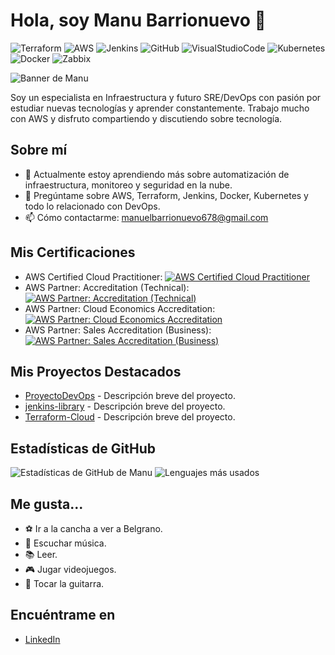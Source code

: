 # Hola, soy Manu Barrionuevo 👋

![Terraform](https://img.shields.io/badge/-Terraform-623CE4?style=flat-square&logo=terraform)
![AWS](https://img.shields.io/badge/-Amazon%20AWS-FF9900?style=flat-square&logo=amazon-aws)
![Jenkins](https://img.shields.io/badge/-Jenkins-D24939?style=flat-square&logo=jenkins)
![GitHub](https://img.shields.io/badge/-GitHub-181717?style=flat-square&logo=github)
![VisualStudioCode](https://img.shields.io/badge/-Visual%20Studio%20Code-007ACC?style=flat-square&logo=visual-studio-code)
![Kubernetes](https://img.shields.io/badge/-Kubernetes-326CE5?style=flat-square&logo=kubernetes)
![Docker](https://img.shields.io/badge/-Docker-2496ED?style=flat-square&logo=docker)
![Zabbix](https://img.shields.io/badge/-Zabbix-3C679A?style=flat-square&logo=zabbix)


![Banner de Manu](https://i.imgur.com/5tCw87R.jpeg)

Soy un especialista en Infraestructura y futuro SRE/DevOps con pasión por estudiar nuevas tecnologías y aprender constantemente. Trabajo mucho con AWS y disfruto compartiendo y discutiendo sobre tecnología.

## Sobre mí
- 🌱 Actualmente estoy aprendiendo más sobre automatización de infraestructura, monitoreo y seguridad en la nube.
- 💬 Pregúntame sobre AWS, Terraform, Jenkins, Docker, Kubernetes y todo lo relacionado con DevOps.
- 📫 Cómo contactarme: [manuelbarrionuevo678@gmail.com](mailto:manuelbarrionuevo678@gmail.com)

## Mis Certificaciones

- AWS Certified Cloud Practitioner: [![AWS Certified Cloud Practitioner](https://images.credly.com/size/110x110/images/xxxxx-xxxxx-xxxxx-xxxxx-xxxxx.png)](https://www.credly.com/badges/7f02ce4a-62d4-49c5-a4f6-297967ef2e01)
- AWS Partner: Accreditation (Technical): [![AWS Partner: Accreditation (Technical)](https://images.credly.com/size/110x110/images/xxxxx-xxxxx-xxxxx-xxxxx-xxxxx.png)](https://www.credly.com/badges/fd2f4232-9707-4568-a3e5-38ae0ad1dab5)
- AWS Partner: Cloud Economics Accreditation: [![AWS Partner: Cloud Economics Accreditation](https://images.credly.com/size/110x110/images/xxxxx-xxxxx-xxxxx-xxxxx-xxxxx.png)](https://www.credly.com/badges/2ca88817-fe22-4e23-a321-1cfa31d537ed)
- AWS Partner: Sales Accreditation (Business): [![AWS Partner: Sales Accreditation (Business)](https://images.credly.com/size/110x110/images/xxxxx-xxxxx-xxxxx-xxxxx-xxxxx.png)](https://credly.com/badges/0256279e-a1ff-4f7f-8f17-811532408758)


## Mis Proyectos Destacados
- [ProyectoDevOps](https://github.com/manuBarriouevo/ProyectoDevOps) - Descripción breve del proyecto.
- [jenkins-library](https://github.com/manuBarriouevo/jenkins-library) - Descripción breve del proyecto.
- [Terraform-Cloud](https://github.com/manuBarriouevo/Terraform-Cloud) - Descripción breve del proyecto.

## Estadísticas de GitHub
![Estadísticas de GitHub de Manu](https://github-readme-stats.vercel.app/api?username=manuBarrionuevo&show_icons=true&theme=light)
![Lenguajes más usados](https://github-readme-stats.vercel.app/api/top-langs/?username=manuBarrionuevo&layout=compact)



## Me gusta...
- ⚽ Ir a la cancha a ver a Belgrano.
- 🎵 Escuchar música.
- 📚 Leer.
- 🎮 Jugar videojuegos.
- 🎸 Tocar la guitarra.

## Encuéntrame en
- [LinkedIn](https://www.linkedin.com/in/manuel-barrionuevo-7b5946196)
